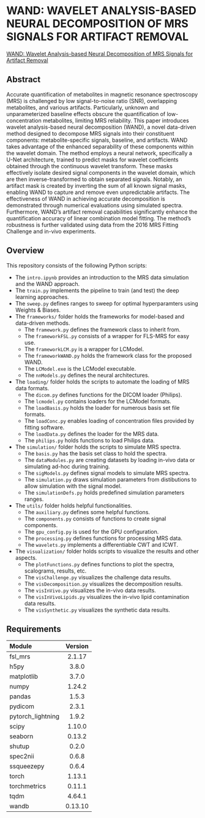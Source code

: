 # WAND: WAVELET ANALYSIS-BASED NEURAL DECOMPOSITION OF MRS SIGNALS FOR ARTIFACT REMOVAL

[WAND: Wavelet Analysis-based Neural Decomposition of MRS Signals for Artifact Removal](https://arxiv.org/abs/2410.10427)

## Abstract

Accurate quantification of metabolites in magnetic resonance spectroscopy (MRS) is challenged by low
signal-to-noise ratio (SNR), overlapping metabolites, and various artifacts. Particularly, unknown and
unparameterized baseline effects obscure the quantification of low-concentration metabolites, limiting MRS
reliability. This paper introduces wavelet analysis-based neural decomposition (WAND), a novel data-driven
method designed to decompose MRS signals into their constituent components: metabolite-specific signals,
baseline, and artifacts. WAND takes advantage of the enhanced separability of these components within
the wavelet domain. The method employs a neural network, specifically a U-Net architecture, trained to
predict masks for wavelet coefficients obtained through the continuous wavelet transform. These masks
effectively isolate desired signal components in the wavelet domain, which are then inverse-transformed
to obtain separated signals. Notably, an artifact mask is created by inverting the sum of all known signal
masks, enabling WAND to capture and remove even unpredictable artifacts. The effectiveness of WAND in
achieving accurate decomposition is demonstrated through numerical evaluations using simulated spectra.
Furthermore, WAND’s artifact removal capabilities significantly enhance the quantification accuracy of
linear combination model fitting. The method’s robustness is further validated using data from the 2016
MRS Fitting Challenge and in-vivo experiments.

## Overview

This repository consists of the following Python scripts:
* The `intro.ipynb` provides an introduction to the MRS data simulation and the WAND approach.
* The `train.py` implements the pipeline to train (and test) the deep learning approaches.
* The `sweep.py` defines ranges to sweep for optimal hyperparamters using Weights & Biases.
* The `frameworks/` folder holds the frameworks for model-based and data-driven methods.
  * The `framework.py` defines the framework class to inherit from.
  * The `frameworkFSL.py` consists of a wrapper for FLS-MRS for easy use.
  * The `frameworkLCM.py` is a wrapper for LCModel.
  * The `frameworkWAND.py` holds the framework class for the proposed WAND.
  * The `LCModel.exe` is the LCModel executable.
  * The `nnModels.py` defines the neural architectures.
* The `loading/` folder holds the scripts to automate the loading of MRS data formats.
  * The `dicom.py` defines functions for the DICOM loader (Philips).
  * The `lcmodel.py` contains loaders for the LCModel formats.
  * The `loadBasis.py` holds the loader for numerous basis set file formats.
  * The `loadConc.py` enables loading of concentration files provided by fitting software.
  * The `loadData.py` defines the loader for the MRS data.
  * The `philips.py` holds functions to load Philips data.
* The `simulation/` folder holds the scripts to simulate MRS spectra.
  * The `basis.py` has the basis set class to hold the spectra.
  * The `dataModules.py` are creating datasets by loading in-vivo data or simulating ad-hoc during training.
  * The `sigModels.py` defines signal models to simulate MRS spectra.
  * The `simulation.py` draws simulation parameters from distibutions to allow simulation with the signal model.
  * The `simulationDefs.py` holds predefined simulation parameters ranges.
* The `utils/` folder holds helpful functionalities.
  * The `auxiliary.py` defines some helpful functions.
  * The `components.py` consists of functions to create signal components.
  * The `gpu_config.py` is used for the GPU configuration.
  * The `processing.py` defines functions for processing MRS data.
  * The `wavelets.py` implements a differentiable CWT and ICWT.
* The `visualization/` folder holds scripts to visualize the results and other aspects.
  * The `plotFunctions.py` defines functions to plot the spectra, scalograms, results, etc.
  * The `visChallenge.py` visualizes the challenge data results.
  * The `visDecomposition.py` visualizes the decomposition results.
  * The `visInVivo.py` visualizes the in-vivo data results.
  * The `visInVivoLipids.py` visualizes the in-vivo lipid contamination data results.
  * The `visSynthetic.py` visualizes the synthetic data results.


## Requirements

| Module            | Version |
|:------------------|:-------:|
| fsl_mrs           | 2.1.17  |
| h5py              | 3.8.0   |
| matplotlib        | 3.7.0   |
| numpy             | 1.24.2  |
| pandas            | 1.5.3   |
| pydicom           | 2.3.1   |
| pytorch_lightning | 1.9.2   |
| scipy             | 1.10.0  |
| seaborn	    | 0.13.2  |
| shutup            | 0.2.0   |
| spec2nii          | 0.6.8   |
| ssqueezepy        | 0.6.4   |
| torch             | 1.13.1  |
| torchmetrics      | 0.11.1  |
| tqdm              | 4.64.1  |
| wandb             | 0.13.10 |
